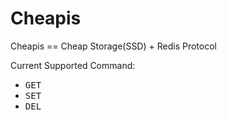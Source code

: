 # Cheapis
Cheapis == Cheap Storage(SSD) + Redis Protocol

Current Supported Command:
* <tt>GET</tt>
* <tt>SET</tt>
* <tt>DEL</tt>
